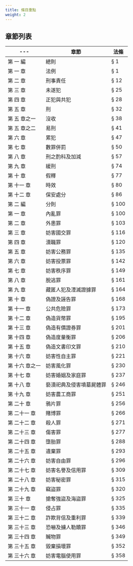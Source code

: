```yaml
---
title: 條目重點
weight: 2
---
```


## 章節列表

| ---            | 章節                     | 法條  |
|----------------|--------------------------|-------|
| 第 一 編       | 總則                     | § 1   |
| 第 一 章       | 法例                     | § 1   |
| 第 二 章       | 刑事責任                 | § 12  |
| 第 三 章       | 未遂犯                   | § 25  |
| 第 四 章       | 正犯與共犯               | § 28  |
| 第 五 章       | 刑                       | § 32  |
| 第 五 章之一   | 沒收                     | § 38  |
| 第 五 章之二   | 易刑                     | § 41  |
| 第 六 章       | 累犯                     | § 47  |
| 第 七 章       | 數罪併罰                 | § 50  |
| 第 八 章       | 刑之酌科及加減           | § 57  |
| 第 九 章       | 緩刑                     | § 74  |
| 第 十 章       | 假釋                     | § 77  |
| 第 十一 章     | 時效                     | § 80  |
| 第 十二 章     | 保安處分                 | § 86  |
| 第 二 編       | 分則                     | § 100 |
| 第 一 章       | 內亂罪                   | § 100 |
| 第 二 章       | 外患罪                   | § 103 |
| 第 三 章       | 妨害國交罪               | § 116 |
| 第 四 章       | 瀆職罪                   | § 120 |
| 第 五 章       | 妨害公務罪               | § 135 |
| 第 六 章       | 妨害投票罪               | § 142 |
| 第 七 章       | 妨害秩序罪               | § 149 |
| 第 八 章       | 脫逃罪                   | § 161 |
| 第 九 章       | 藏匿人犯及湮滅證據罪     | § 164 |
| 第 十 章       | 偽證及誣告罪             | § 168 |
| 第 十一 章     | 公共危險罪               | § 173 |
| 第 十二 章     | 偽造貨幣罪               | § 195 |
| 第 十三 章     | 偽造有價證券罪           | § 201 |
| 第 十四 章     | 偽造度量衡罪             | § 206 |
| 第 十五 章     | 偽造文書印文罪           | § 210 |
| 第 十六 章     | 妨害性自主罪             | § 221 |
| 第 十六 章之一 | 妨害風化罪               | § 230 |
| 第 十七 章     | 妨害婚姻及家庭罪         | § 237 |
| 第 十八 章     | 褻瀆祀典及侵害墳墓屍體罪 | § 246 |
| 第 十九 章     | 妨害農工商罪             | § 251 |
| 第 二十 章     | 鴉片罪                   | § 256 |
| 第 二十一 章   | 賭博罪                   | § 266 |
| 第 二十二 章   | 殺人罪                   | § 271 |
| 第 二十三 章   | 傷害罪                   | § 277 |
| 第 二十四 章   | 墮胎罪                   | § 288 |
| 第 二十五 章   | 遺棄罪                   | § 293 |
| 第 二十六 章   | 妨害自由罪               | § 296 |
| 第 二十七 章   | 妨害名譽及信用罪         | § 309 |
| 第 二十八 章   | 妨害秘密罪               | § 315 |
| 第 二十九 章   | 竊盜罪                   | § 320 |
| 第 三十 章     | 搶奪強盜及海盜罪         | § 325 |
| 第 三十一 章   | 侵占罪                   | § 335 |
| 第 三十二 章   | 詐欺背信及重利罪         | § 339 |
| 第 三十三 章   | 恐嚇及擄人勒贖罪         | § 346 |
| 第 三十四 章   | 贓物罪                   | § 349 |
| 第 三十五 章   | 毀棄損壞罪               | § 352 |
| 第 三十六 章   | 妨害電腦使用罪           | § 358 |
